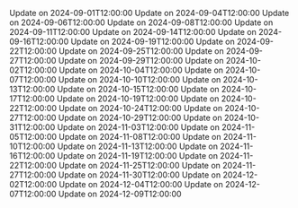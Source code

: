 Update on 2024-09-01T12:00:00
Update on 2024-09-04T12:00:00
Update on 2024-09-06T12:00:00
Update on 2024-09-08T12:00:00
Update on 2024-09-11T12:00:00
Update on 2024-09-14T12:00:00
Update on 2024-09-16T12:00:00
Update on 2024-09-19T12:00:00
Update on 2024-09-22T12:00:00
Update on 2024-09-25T12:00:00
Update on 2024-09-27T12:00:00
Update on 2024-09-29T12:00:00
Update on 2024-10-02T12:00:00
Update on 2024-10-04T12:00:00
Update on 2024-10-07T12:00:00
Update on 2024-10-10T12:00:00
Update on 2024-10-13T12:00:00
Update on 2024-10-15T12:00:00
Update on 2024-10-17T12:00:00
Update on 2024-10-19T12:00:00
Update on 2024-10-22T12:00:00
Update on 2024-10-24T12:00:00
Update on 2024-10-27T12:00:00
Update on 2024-10-29T12:00:00
Update on 2024-10-31T12:00:00
Update on 2024-11-03T12:00:00
Update on 2024-11-05T12:00:00
Update on 2024-11-08T12:00:00
Update on 2024-11-10T12:00:00
Update on 2024-11-13T12:00:00
Update on 2024-11-16T12:00:00
Update on 2024-11-19T12:00:00
Update on 2024-11-22T12:00:00
Update on 2024-11-25T12:00:00
Update on 2024-11-27T12:00:00
Update on 2024-11-30T12:00:00
Update on 2024-12-02T12:00:00
Update on 2024-12-04T12:00:00
Update on 2024-12-07T12:00:00
Update on 2024-12-09T12:00:00
